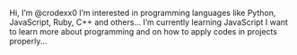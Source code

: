 Hi, I’m @crodexx0
I’m interested in programming languages like Python, JavaScript, Ruby, C++ and others...
I’m currently learning JavaScript
I want to learn more about programming and on how to apply codes in projects properly...
